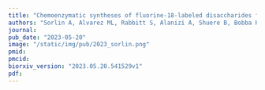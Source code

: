 ```yaml
---
title: "Chemoenzymatic syntheses of fluorine-18-labeled disaccharides from [18F]FDG yield potent sensors of living bacteria in vivo"
authors: "Sorlin A, Alvarez ML, Rabbitt S, Alanizi A, Shuere B, Bobba KN, Blecha J, Sakhamuri S, Evans M, Bayles KJ, Flavell R, Rosenberg O, Sriram R, Desmet T, Nidetzky B, Engel J, Ohliger M, **Fraser JS**, Wilson DM"
journal: 
pub_date: "2023-05-20"
image: "/static/img/pub/2023_sorlin.png"
pmid: 
pmcid:
biorxiv_version: "2023.05.20.541529v1"
pdf: 
---
```

